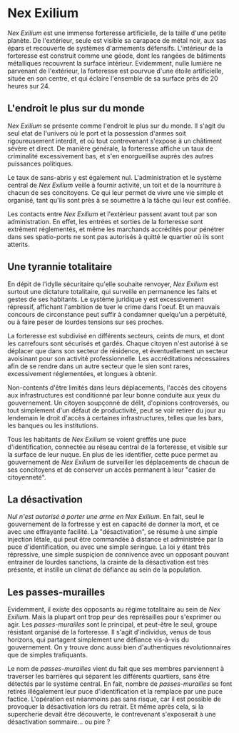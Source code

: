 # Nex Exilium

*Nex Exilium* est une immense forteresse artificielle, de la taille d'une petite planète. De l'extérieur, seule est visible sa carapace de métal noir, aux sas épars et recouverte de systèmes d'armements défensifs. L'intérieur de la forteresse est construit comme une géode, dont les rangées de bâtiments métalliques recouvrent la surface intérieur. Evidemment, nulle lumière ne parvenant de l'extérieur, la forteresse est pourvue d'une étoile artificielle, située en son centre, et qui éclaire l'ensemble de sa surface près de 20 heures sur 24.

## L'endroit le plus sur du monde

*Nex Exilium* se présente comme l'endroit le plus sur du monde. Il s'agit du seul etat de l'univers où le port et la possession d'armes soit rigoureusement interdit, et où tout contrevenant s'expose à un châtiment sévère et direct. De manière générale, la forteresse affiche un taux de criminalité excessivement bas, et s'en enorgueillise auprès des autres puissances politiques.

Le taux de sans-abris y est également nul. L'administration et le système central de *Nex Exilium* veille à fournir activité, un toit et de la nourriture à chacun de ses concitoyens. Ce qui leur permet de vivre une vie simple et organisé, tant qu'ils sont près à se soumettre à la tâche qui leur est confiée.

Les contacts entre *Nex Exilium* et l'extérieur passent avant tout par son administration. En effet, les entrées et sorties de la forteresse sont extrêment réglementés, et même les marchands accrédités pour pénétrer dans ses spatio-ports ne sont pas autorisés à quitté le quartier où ils sont atterits.

## Une tyrannie totalitaire

En dépit de l'idylle sécuritaire qu'elle souhaite renvoyer, *Nex Exilium* est surtout une dictature totalitaire, qui surveille en permanence les faits et gestes de ses habitants. Le système juridique y est excessivement répressif, affichant l'ambition de tuer le crime dans l'oeuf. Et un mauvais concours de circonstance peut suffir à condamner quelqu'un a perpétuité, ou à faire peser de lourdes tensions sur ses proches.

La forteresse est subdivisé en différents secteurs, ceints de murs, et dont les carrefours sont sécurisés et gardés. Chaque citoyen n'est autorisé à se déplacer que dans son secteur de résidence, et éventuellement un secteur avoisinant pour son activité professionnelle. Les accréditations nécessaires afin de se rendre dans un autre secteur que le sien sont rares, excessivement réglementées, et longues à obtenir. 

Non-contents d'être limités dans leurs déplacements, l'accès des citoyens aux infrastructures est conditionné par leur bonne conduite aux yeux du gouvernement. Un citoyen soupçonné de délit, d'opinions controversés, ou tout simplement d'un défaut de productivité, peut se voir retirer du jour au lendemain le droit d'accès à certaines infrastructures, telles que les bars, les banques ou les institutions.

Tous les habitants de *Nex Exilium* se voient greffés une puce d'identification, connectée au réseau central de la forteresse, et visible sur la surface de leur nuque. En plus de les identifier, cette puce permet au gouvernement de *Nex Exilium* de surveiller les déplacements de chacun de ses concitoyens et de conserver un accès permanent à leur "casier de citoyenneté".

## La désactivation

*Nul n'est autorisé à porter une arme en Nex Exilium.* En fait, seul le gouvernement de la fortresse y est en capacité de donner la mort, et ce avec une effrayante facilité. La "désactivation", se résume à une simple injection létale, qui peut être commandée à distance et administrée par la puce d'identification, ou avec une simple seringue. La loi y étant très répressive, une simple suspiçion de connivence avec un opposant pouvant entrainer de lourdes sanctions, la crainte de la désactivation est très présente, et instille un climat de défiance au sein de la population. 

## Les passes-murailles

Evidemment, il existe des opposants au régime totalitaire au sein de *Nex Exilium*. Mais la plupart ont trop peur des représailles pour s'exprimer ou agir. Les *passes-murailles* sont le principal, et peut-être le seul, groupe résistant organisé de la forteresse. Il s'agit d'individus, venus de tous horizons, qui partagent simplement une défiance vis-à-vis du gouvernement. On y trouve donc aussi bien d'authentiques révolutionnaires que de simples trafiquants.

Le nom de *passes-murailles* vient du fait que ses membres parviennent à traverser les barrières qui séparent les différents quartiers, sans être détectés par le système central. En fait, nombre de *passes-murailles* se font retirés illégalement leur puce d'identification et la remplace par une puce factice. L'opération est néanmoins pas sans risque, car il est possible de provoquer la désactivation lors du retrait. Et même après cela, si la supercherie devait être découverte, le contrevenant s'exposerait à une désactivation sommaire... ou pire ?